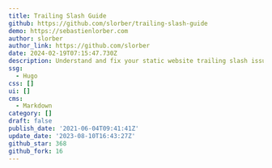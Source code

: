 ```yaml
---
title: Trailing Slash Guide
github: https://github.com/slorber/trailing-slash-guide
demo: https://sebastienlorber.com
author: slorber
author_link: https://github.com/slorber
date: 2024-02-19T07:15:47.730Z
description: Understand and fix your static website trailing slash issues!
ssg:
  - Hugo
css: []
ui: []
cms:
  - Markdown
category: []
draft: false
publish_date: '2021-06-04T09:41:41Z'
update_date: '2023-08-10T16:43:27Z'
github_star: 368
github_fork: 16
---
```

